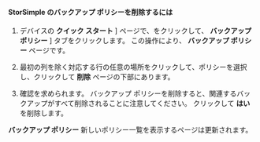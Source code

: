 
<!--author=SharS last changed: 11/06/15-->

#### StorSimple のバックアップ ポリシーを削除するには

1. デバイスの **クイック スタート** ] ページで、をクリックして、 **バックアップ ポリシー** ] タブをクリックします。 この操作により、 **バックアップ ポリシー** ページです。

2. 最初の列を除く対応する行の任意の場所をクリックして、ポリシーを選択し、クリックして **削除** ページの下部にあります。

3. 確認を求められます。 バックアップ ポリシーを削除すると、関連するバックアップがすべて削除されることに注意してください。 クリックして **はい** を削除します。

 **バックアップ ポリシー** 新しいポリシー一覧を表示するページは更新されます。
 




